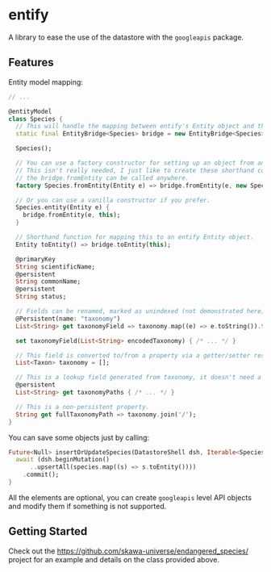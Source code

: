 # entify

A library to ease the use of the datastore with the `googleapis` package.

## Features

Entity model mapping:

```dart
// ...

@entityModel
class Species {
  // This will handle the mapping between entify's Entity object and this model
  static final EntityBridge<Species> bridge = new EntityBridge<Species>();

  Species();

  // You can use a factory constructor for setting up an object from an entity.
  // This isn't really needed, I just like to create these shorthand constructors,
  // the bridge.fromEntity can be called anywhere.
  factory Species.fromEntity(Entity e) => bridge.fromEntity(e, new Species());

  // Or you can use a vanilla constructor if you prefer.
  Species.entity(Entity e) {
    bridge.fromEntity(e, this);
  }

  // Shorthand function for mapping this to an entify Entity object.
  Entity toEntity() => bridge.toEntity(this);

  @primaryKey
  String scientificName;
  @persistent
  String commonName;
  @persistent
  String status;

  // Fields can be renamed, marked as unindexed (not demonstrated here).
  @Persistent(name: "taxonomy")
  List<String> get taxonomyField => taxonomy.map((e) => e.toString()).toList();

  set taxonomyField(List<String> encodedTaxonomy) { /* ... */ }

  // This field is converted to/from a property via a getter/setter respectively.
  List<Taxon> taxonomy = [];

  // This is a lookup field generated from taxonomy, it doesn't need a setter.
  @persistent
  List<String> get taxonomyPaths { /* ... */ }

  // This is a non-persistent property.
  String get fullTaxonomyPath => taxonomy.join('/');
}
```

You can save some objects just by calling:
```dart
Future<Null> insertOrUpdateSpecies(DatastoreShell dsh, Iterable<Species> species) async {
  await (dsh.beginMutation()
      ..upsertAll(species.map((s) => s.toEntity())))
    .commit();
}
```

All the elements are optional, you can create `googleapis` level API objects and
modify them if something is not supported.

## Getting Started

Check out the https://github.com/skawa-universe/endangered_species/ project
for an example and details on the class provided above.
